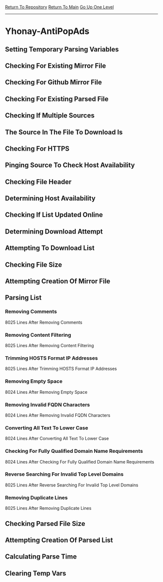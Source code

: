 [Return To Repository](https://github.com/deathbybandaid/piholeparser/)
[Return To Main](https://github.com/deathbybandaid/piholeparser/blob/master/RecentRunLogs/Mainlog.md)
[Go Up One Level](https://github.com/deathbybandaid/piholeparser/blob/master/RecentRunLogs/TopLevelScripts/30-Processing-External-Blacklists.md)
____________________________________
# Yhonay-AntiPopAds
## Setting Temporary Parsing Variables
## Checking For Existing Mirror File
## Checking For Github Mirror File
## Checking For Existing Parsed File
## Checking If Multiple Sources
## The Source In The File To Download Is
## Checking For HTTPS
## Pinging Source To Check Host Availability
## Checking File Header
## Determining Host Availability
## Checking If List Updated Online
## Determining Download Attempt
## Attempting To Download List
## Checking File Size
## Attempting Creation Of Mirror File
## Parsing List
### Removing Comments
8025 Lines After Removing Comments
### Removing Content Filtering
8025 Lines After Removing Content Filtering
### Trimming HOSTS Format IP Addresses
8025 Lines After Trimming HOSTS Format IP Addresses
### Removing Empty Space
8024 Lines After Removing Empty Space
### Removing Invalid FQDN Characters
8024 Lines After Removing Invalid FQDN Characters
### Converting All Text To Lower Case
8024 Lines After Converting All Text To Lower Case
### Checking For Fully Qualified Domain Name Requirements
8024 Lines After Checking For Fully Qualified Domain Name Requirements
### Reverse Searching For Invalid Top Level Domains
8025 Lines After Reverse Searching For Invalid Top Level Domains
### Removing Duplicate Lines
8025 Lines After Removing Duplicate Lines
## Checking Parsed File Size
## Attempting Creation Of Parsed List
## Calculating Parse Time
## Clearing Temp Vars
